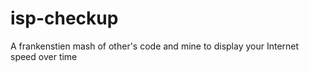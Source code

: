 # isp-checkup
A frankenstien mash of other's code and mine to display your Internet speed over time
